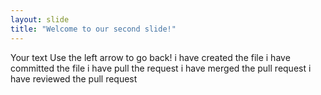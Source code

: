 ```yaml
---
layout: slide
title: "Welcome to our second slide!"
---
```

Your text
Use the left arrow to go back!
i have created the file
i have committed the file
i have pull the request
i have merged the pull request
i have reviewed the pull request
